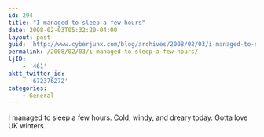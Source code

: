 ```yaml
---
id: 294
title: "I managed to sleep a few hours"
date: 2008-02-03T05:32:20-04:00
layout: post
guid: 'http://www.cyberjunx.com/blog/archives/2008/02/03/i-managed-to-sleep-a-few-hours/'
permalink: /2008/02/03/i-managed-to-sleep-a-few-hours/
ljID:
    - '461'
aktt_twitter_id:
    - '672376272'
categories:
    - General
---
```


I managed to sleep a few hours. Cold, windy, and dreary today. Gotta love UK winters.